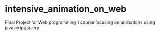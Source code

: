 # intensive_animation_on_web
Final Project for Web programming 1 course focusing on animations using javascript/jquery
